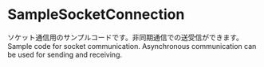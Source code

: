 # SampleSocketConnection
ソケット通信用のサンプルコードです。非同期通信での送受信ができます。
Sample code for socket communication. Asynchronous communication can be used for sending and receiving.
